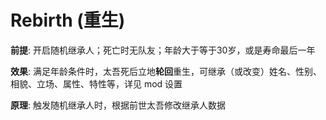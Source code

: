 # Rebirth (重生)

**前提**: 开启随机继承人；死亡时无队友；年龄大于等于30岁，或是寿命最后一年

**效果**: 满足年龄条件时，太吾死后立地**轮回**重生，可继承（或改变）姓名、性别、相貌、立场、属性、特性等，详见 mod 设置

**原理**: 触发随机继承人时，根据前世太吾修改继承人数据
